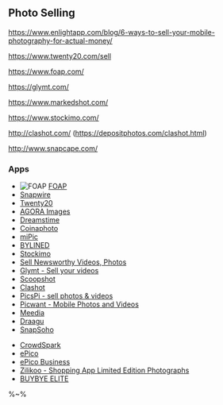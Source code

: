 ## Photo Selling

https://www.enlightapp.com/blog/6-ways-to-sell-your-mobile-photography-for-actual-money/

https://www.twenty20.com/sell

https://www.foap.com/

https://glymt.com/

https://www.markedshot.com/

https://www.stockimo.com/

http://clashot.com/ (https://depositphotos.com/clashot.html)

http://www.snapcape.com/

### Apps

- ![FOAP](https://is3-ssl.mzstatic.com/image/thumb/Purple128/v4/84/65/7b/84657bc6-3dd0-e84a-f666-fdb451d443c4/source/175x175bb.jpg) [FOAP](https://fnd.io/#/gb/ios-universal-app/521142420-foap-sell-your-photos-by-foap-ab)
- [Snapwire](https://fnd.io/#/gb/iphone-app/725106358-snapwire-sell-your-photos-by-snapwire-med)
- [Twenty20](https://fnd.io/#/gb/iphone-app/577323200-twenty20-sell-your-photos-by-fast-labs-in)
- [AGORA Images](https://fnd.io/#/gb/ios-universal-app/1050488345-agora-images-sell-your-photos-by-agora-a)
- [Dreamstime](https://fnd.io/#/gb/ios-universal-app/787325247-dreamstime-sell-photos-by-dreamstime-inc)
- [Coinaphoto](https://fnd.io/#/gb/iphone-app/921356009-coinaphoto-sell-photos-by-coinaphoto-fz-l)
- [miPic](https://fnd.io/#/gb/iphone-app/740119533-mipic-by-mipic-ltd)
- [BYLINED](https://fnd.io/#/gb/iphone-app/1072531306-bylined-sell-your-photos-by-bylined-me-l)
- [Stockimo](https://fnd.io/#/gb/iphone-app/798766796-stockimo-by-alamy-limited)
- [Sell Newsworthy Videos, Photos](https://fnd.io/#/gb/ios-universal-app/1107503056-sell-newsworthy-videos-photos-by-sellnew)
- [Glymt - Sell your videos](https://fnd.io/#/gb/iphone-app/990966118-glymt-sell-your-videos-by-glymter-lda)
- [Scoopshot](https://fnd.io/#/gb/iphone-app/417797386-scoopshot-by-p2s-media-group-inc)
- [Clashot](https://fnd.io/#/gb/iphone-app/572266787-clashot-by-depositphotos)
- [PicsPi - sell photos & videos](https://fnd.io/#/gb/iphone-app/1367289238-picspi-sell-photos-videos-by-picspi-inc)
- [Picwant - Mobile Photos and Videos](https://fnd.io/#/gb/ios-universal-app/903801724-picwant-mobile-photos-and-videos-by-picwa)
- [Meedia](https://fnd.io/#/gb/ios-universal-app/1148606527-meedia-by-meedia-ltd)
- [Draagu](https://fnd.io/#/gb/iphone-app/1377544768-draagu-by-draagu-pictures-sl)
- [SnapSoho](https://fnd.io/#/gb/ios-universal-app/1141731196-snapsoho-by-dummyteam-limited)
<!-- - [Myows](https://fnd.io/#/gb/ios-universal-app/1337066225-myows-by-myows) -->
- [CrowdSpark](https://fnd.io/#/gb/ios-universal-app/1317009560-crowdspark-by-crowdspark)
- [ePico](https://fnd.io/#/gb/iphone-app/1262515251-epico-by-kgroop)
- [ePico Business](https://fnd.io/#/gb/iphone-app/1262514413-epico-business-by-kgroop)
- [Zilikoo - Shopping App Limited Edition Photographs](https://fnd.io/#/gb/ios-universal-app/1232140660-zilikoo-shopping-app-limited-edition-pho)
- [BUYBYE ELITE](https://fnd.io/#/gb/iphone-app/1161079276-buybye-elite-by-buybye-pty-ltd)
<!-- - [ZOLLAR](https://fnd.io/#/gb/ios-universal-app/1150975228-zollar-share-video-get-paid-by-burak-keb) -->

%~%